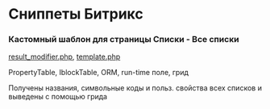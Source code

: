 # Сниппеты Битрикс

### Кастомный шаблон для страницы Списки - Все списки

[result_modifier.php](https://github.com/elisad5791/bx-snippets/blob/main/.gitignore),
[template.php](https://github.com/elisad5791/bx-snippets/blob/main/.gitignore)

PropertyTable, IblockTable, ORM, run-time поле, грид

Получены названия, символьные коды и польз. свойства всех списков и выведены с помощью грида